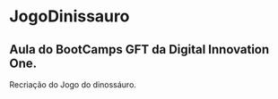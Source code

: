 # JogoDinissauro
## Aula do BootCamps GFT da Digital Innovation One.
Recriação do Jogo do dinossáuro.
